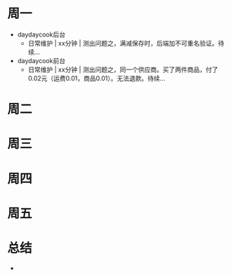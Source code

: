 # 周一
* daydaycook后台
    - 日常维护 | xx分钟 | 测出问题之，满减保存时，后端加不可重名验证。待续...
* daydaycook前台
    - 日常维护 | xx分钟 | 测出问题之，同一个供应商。买了两件商品，付了0.02元（运费0.01，商品0.01）。无法退款。待续...

# 周二

# 周三

# 周四

# 周五

# 总结
*
